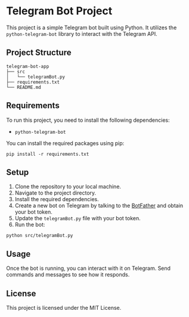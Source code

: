 # Telegram Bot Project

This project is a simple Telegram bot built using Python. It utilizes the `python-telegram-bot` library to interact with the Telegram API.

## Project Structure

```
telegram-bot-app
├── src
│   └── telegramBot.py
├── requirements.txt
└── README.md
```

## Requirements

To run this project, you need to install the following dependencies:

- `python-telegram-bot`

You can install the required packages using pip:

```
pip install -r requirements.txt
```

## Setup

1. Clone the repository to your local machine.
2. Navigate to the project directory.
3. Install the required dependencies.
4. Create a new bot on Telegram by talking to the [BotFather](https://t.me/botfather) and obtain your bot token.
5. Update the `telegramBot.py` file with your bot token.
6. Run the bot:

```
python src/telegramBot.py
```

## Usage

Once the bot is running, you can interact with it on Telegram. Send commands and messages to see how it responds.

## License

This project is licensed under the MIT License.